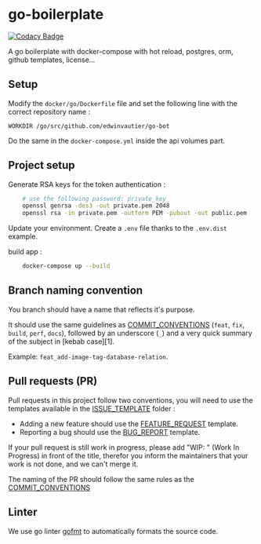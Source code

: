 # go-boilerplate

[![Codacy Badge](https://api.codacy.com/project/badge/Grade/9f068e80047c476ea1b51a37537b1b2e)](https://app.codacy.com/gh/edwinvautier/go-boilerplate?utm_source=github.com&utm_medium=referral&utm_content=edwinvautier/go-boilerplate&utm_campaign=Badge_Grade_Settings)

A go boilerplate with docker-compose with hot reload, postgres, orm, github templates, license...

## Setup

Modify the `docker/go/Dockerfile` file and set the following line with the correct repository name :

`WORKDIR /go/src/github.com/edwinvautier/go-bot`

Do the same in the `docker-compose.yml` inside the api volumes part.

## Project setup 

Generate RSA keys for the token authentication :

```sh
    # use the following password: private_key
    openssl genrsa -des3 -out private.pem 2048
    openssl rsa -in private.pem -outform PEM -pubout -out public.pem

```

Update your environment. Create a `.env` file thanks to the `.env.dist` example.

build app :

```sh
    docker-compose up --build
```

## Branch naming convention

You branch should have a name that reflects it's purpose.

It should use the same guidelines as [COMMIT_CONVENTIONS](COMMIT_CONVENTIONS.md) (`feat`, `fix`, `build`, `perf`, `docs`), followed by an underscore (`_`) and a very quick summary of the subject in [kebab case][1].

Example: `feat_add-image-tag-database-relation`.

## Pull requests (PR)

Pull requests in this project follow two conventions, you will need to use the templates available in the [ISSUE_TEMPLATE](.github/ISSUE_TEMPLATE) folder :

- Adding a new feature should use the [FEATURE_REQUEST](.github/ISSUE_TEMPLATE/FEATURE_REQUEST.md) template.
- Reporting a bug should use the [BUG_REPORT](.github/ISSUE_TEMPLATE/bug_report.md) template.

If your pull request is still work in progress, please add "WIP: " (Work In Progress) in front of the title, therefor you inform the maintainers that your work is not done, and we can't merge it.

The naming of the PR should follow the same rules as the [COMMIT_CONVENTIONS](COMMIT_CONVENTIONS.md)

## Linter

We use go linter [gofmt](https://blog.golang.org/gofmt) to automatically formats the source code.
